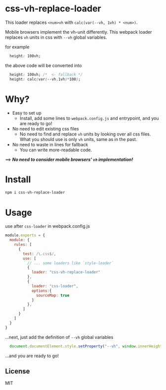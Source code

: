 # css-vh-replace-loader
This loader replaces `<num>vh` with `calc(var(--vh, 1vh) * <num>)`.

Mobile browsers implement the vh-unit differently. This webpack loader replaces `vh` units in css with `--vh` global variables.

for example
```css
  height: 100vh;
```
the above code will be converted into
```css
  height: 100vh; /*  <- fallback */
  height: calc(var(--vh,1vh)*100);
```

# Why?
- Easy to set up
  - Install, add some lines to `webpack.config.js` and entrypoint, and you are ready to go!
- No need to edit existing css files
  - No need to find and replace `vh` units by looking over all css files. What you should use is only `vh` units, same as in the past.
- No need to waste in lines for fallback
  - You can write more-readable code.

==> ***No need to consider mobile browsers' `vh` implementation!***

# Install 
```sh
npm i css-vh-replace-loader
```

# Usage
use after `css-loader` in webpack.config.js
```js
module.exports = {
  module: {
    rules: [
      {
        test: /\.css$/,
        use: [
          // ... some loaders like `style-loader`
          {
            loader: "css-vh-replace-loader"
          },
          {
            loader: "css-loader",
            options:{
              sourceMap: true
            }
          },
        ]
      }
    ]
  }
}
```
...next, just add the definition of `--vh` global variables
```js
  document.documentElement.style.setProperty("--vh", window.innerHeight/ 100 + "px");
```
...and you are ready to go!

## License 
MIT
